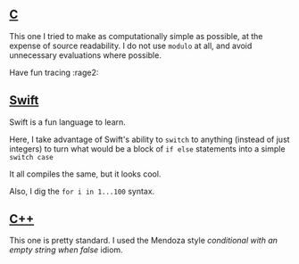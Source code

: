 ## [C](https://github.com/AICSC/Coding-Challenges/blob/master/2015/03-20/Pat/FizzBuzz.c)

This one I tried to make as computationally simple as possible, at the expense of source readability. I do not use `modulo` at all, and avoid unnecessary evaluations where possible.

Have fun tracing :rage2:

## [Swift](https://github.com/AICSC/Coding-Challenges/blob/master/2015/03-20/Pat/FizzBuzz.swift)

Swift is a fun language to learn.

Here, I take advantage of Swift's ability to `switch` to anything (instead of just integers) to turn what would be a block of `if else` statements into a simple `switch case`

It all compiles the same, but it looks cool.

Also, I dig the `for i in 1...100` syntax.

## [C++](https://github.com/AICSC/Coding-Challenges/blob/master/2015/03-20/Pat/FizzBuzz.cpp)

This one is pretty standard. I used the Mendoza style *conditional with an empty string when false* idiom.
